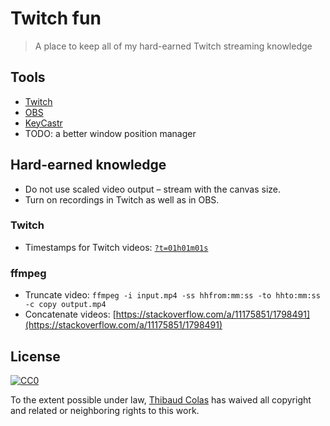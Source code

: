 # Twitch fun

> A place to keep all of my hard-earned Twitch streaming knowledge

## Tools

*   [Twitch](https://www.twitch.tv/thibaudcolas)
*   [OBS](https://obsproject.com/)
*   [KeyCastr](https://github.com/keycastr/keycastr)
*   TODO: a better window position manager

## Hard-earned knowledge

*   Do not use scaled video output – stream with the canvas size.
*   Turn on recordings in Twitch as well as in OBS.

### Twitch

*   Timestamps for Twitch videos: [`?t=01h01m01s`](https://www.reddit.com/r/Kappa/comments/29a47v/psa_when_you_link_to_a_twitch_stream_heres_how_to/)

### ffmpeg

*   Truncate video: `ffmpeg -i input.mp4 -ss hhfrom:mm:ss -to hhto:mm:ss -c copy output.mp4`
*   Concatenate videos: [https://stackoverflow.com/a/11175851/1798491](https://stackoverflow.com/a/11175851/1798491)

## License

[![CC0](http://mirrors.creativecommons.org/presskit/buttons/88x31/svg/cc-zero.svg)](https://creativecommons.org/publicdomain/zero/1.0/)

To the extent possible under law, [Thibaud Colas](https://twitter.com/thibaud_colas) has waived all copyright and related or neighboring rights to this work.

